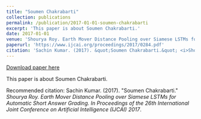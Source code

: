 ```yaml
---
title: "Soumen Chakrabarti"
collection: publications
permalink: /publication/2017-01-01-soumen-chakrabarti
excerpt: 'This paper is about Soumen Chakrabarti.'
date: 2017-01-01
venue: 'Shourya Roy. Earth Mover Distance Pooling over Siamese LSTMs for Automatic Short Answer Grading. In Proceedings of the 26th International Joint Conference on Artificial Intelligence (IJCAI) 2017'
paperurl: 'https://www.ijcai.org/proceedings/2017/0284.pdf'
citation: 'Sachin Kumar. (2017). &quot;Soumen Chakrabarti.&quot; <i>Shourya Roy. Earth Mover Distance Pooling over Siamese LSTMs for Automatic Short Answer Grading. In Proceedings of the 26th International Joint Conference on Artificial Intelligence (IJCAI) 2017</i>.'
---
```


<a href='https://www.ijcai.org/proceedings/2017/0284.pdf'>Download paper here</a>

This paper is about Soumen Chakrabarti.

Recommended citation: Sachin Kumar. (2017). "Soumen Chakrabarti." <i>Shourya Roy. Earth Mover Distance Pooling over Siamese LSTMs for Automatic Short Answer Grading. In Proceedings of the 26th International Joint Conference on Artificial Intelligence (IJCAI) 2017</i>.